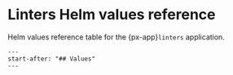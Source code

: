 ```{px-app-values} linters
```

# Linters Helm values reference

Helm values reference table for the {px-app}`linters` application.

```{include} ../../../services/linters/README.md
---
start-after: "## Values"
---
```
